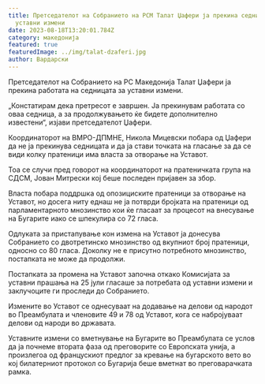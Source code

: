 ```yaml
---
title: Претседателот на Собранието на РСМ Талат Џафери ја прекина седницата за
  уставни измени
date: 2023-08-18T13:20:01.784Z
category: македонија
featured: true
featuredImage: ../img/talat-dzaferi.jpg
author: Вардарски
---
```

<!--StartFragment-->

Претседателот на Собранието на РС Македонија Талат Џафери ја прекина работата на седницата за уставни измени.

„Констатирам дека претресот е завршен. Ја прекинувам работата со оваа седница, а за продолжувањето ќе бидете дополнително известени“, изјави претседателот Џафери.

Координаторот на ВМРО-ДПМНЕ, Никола Мицевски побара од Џафери да не ја прекинува седницата и да ја стави точката на гласање за да се види колку пратеници има власта за отворање на Уставот.

Тоа се случи пред говорот на координаторот на пратеничката група на СДСМ, Јован Митрески кој беше последен пријавен за збор.

Власта побара поддршка од опозициските пратеници за отворање на Уставот, но досега ниту еднаш не ја потврди бројката на пратеници од парламентарното мнозинство кои ќе гласаат за процесот на внесување на Бугарите иако се шпекулира со 72 гласа.

Одлуката за пристапување кон измена на Уставот ја донесува Собранието со двотретинско мнозинство од вкупниот број пратеници, односно со 80 гласа. Доколку не е присутно потребното мнозинство, постапката не може да продолжи.

Постапката за промена на Уставот започна откако Комисијата за уставни прашања на 25 јули гласаше за потребата од уставни измени и заклучоците ги проследи до Собранието.

Измените во Уставот се однесуваат на додавање на делови од народот во Преамбулата и членовите 49 и 78 од Уставот, кога се набројуваат делови од народи во државата.

Уставните измени со вметнување на Бугарите во Преамбулата се услов да ја почнеме втората фаза од преговорите со Европската унија, а произлегоа од францускиот предлог за кревање на бугарското вето во кој билатерниот протокол со Бугарија беше вметнат во преговарачката рамка.

<!--EndFragment-->